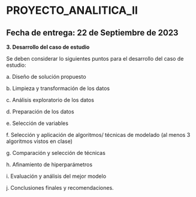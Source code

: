 # PROYECTO_ANALITICA_II

## Fecha de entrega: 22 de Septiembre de 2023

**3. Desarrollo del caso de estudio**
   
Se deben considerar lo siguientes puntos para el desarrollo del caso de estudio:

a. Diseño de solución propuesto

b. Limpieza y transformación de los datos

c. Análisis exploratorio de los datos

d. Preparación de los datos

e. Selección de variables

f. Selección y aplicación de algoritmos/ técnicas de modelado (al menos 3 algoritmos vistos en clase)

g. Comparación y selección de técnicas

h. Afinamiento de hiperparámetros

i. Evaluación y análisis del mejor modelo

j. Conclusiones finales y recomendaciones.
